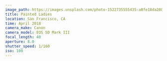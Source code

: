 ```yaml
---
image_path: https://images.unsplash.com/photo-1522735555435-a8fe18da2089?ixlib=rb-0.3.5&ixid=eyJhcHBfaWQiOjEyMDd9&s=f0bdee14b2ddec019e426a25c3b96efd&auto=format&fit=crop&w=1350&q=80
title: Painted Ladies
location: San Francisco, CA
time: April 2018
camera_make: Canon
camera_model: EOS 5D Mark III
focal_length: 40
aperture: 8.0
shutter_speed: 1/160
iso: 100
---
```

